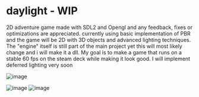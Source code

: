 # daylight - WIP

2D adventure game made with SDL2 and Opengl and any feedback, fixes or optimizations are appreciated.
currently using basic implementation of PBR and the game will be 2D with 3D objects and advanced lighting techniques.
The "engine" itself is still part of the main project yet this will most likely change and i will make it a dll.
My goal is to make a game that runs on a stable 60 fps on the steam deck while making it look good.
I will implement deferred lighting very soon

![image](https://github.com/DissolveDZ/daylight/assets/68782699/7939a6ca-52e1-4ef4-bead-c6409fa20fbc)

![image](https://github.com/DissolveDZ/daylight/assets/68782699/e0fe273d-a0c5-4fad-9ed3-f776238fd0c6)
![image](https://github.com/DissolveDZ/daylight/assets/68782699/debeef37-9f94-4269-94f9-2cf1e50d1430)
